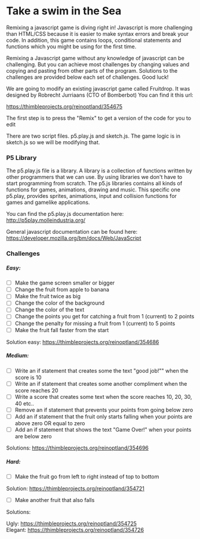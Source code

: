 # Take a swim in the Sea

Remixing a javascript game is diving right in! Javascript is more challenging
than HTML/CSS because it is easier to make syntax errors and break your code.
In addition, this game contains loops, conditional statements and functions
which you might be using for the first time.

Remixing a Javascript game without any knowledge of javascript can be
challenging. But you can achieve most challenges by changing values and copying
and pasting from other parts of the program. Solutions to the challenges are provided below each set of challenges. Good luck!

We are going to modify an existing javascript game called Fruitdrop. It was designed by Robrecht Jurriaans (CTO of Bomberbot) You can find it this url:

https://thimbleprojects.org/reinoptland/354675

The first step is to press the "Remix" to get a version of the code for you to edit

There are two script files. p5.play.js and sketch.js. The game logic is in sketch.js so we will be modifying that.

### P5 Library

The p5.play.js file is a library. A library is a collection of functions written by other programmers that we can use. By using libraries we don't have to start programming from scratch. The p5.js libraries contains all kinds of functions for games, animations, drawing and music. This specific one p5.play, provides sprites, animations, input and collision functions for games and gamelike applications.

You can find the p5.play.js documentation here:  
 http://p5play.molleindustria.org/

General javascript documentation can be found here:
https://developer.mozilla.org/bm/docs/Web/JavaScript


### **Challenges**

##### Easy:
- [ ] Make the game screen smaller or bigger
- [ ] Change the fruit from apple to banana
- [ ] Make the fruit twice as big
- [ ] Change the color of the background
- [ ] Change the color of the text
- [ ] Change the points you get for catching a fruit from 1 (current) to 2 points
- [ ] Change the penalty for missing a fruit from 1 (current) to 5 points
- [ ] Make the fruit fall faster from the start

Solution easy: https://thimbleprojects.org/reinoptland/354686

##### Medium:
- [ ] Write an if statement that creates some the text "good job!"" when the score is 10
- [ ] Write an if statement that creates some another compliment when the score reaches 20
- [ ] Write a score that creates some text when the score reaches 10, 20, 30, 40 etc..
- [ ] Remove an if statement that prevents your points from going below zero
- [ ] Add an if statement that the fruit only starts falling when your points are above zero OR equal to zero
- [ ] Add an if statement that shows the text "Game Over!" when your points are below zero

Solutions:
 https://thimbleprojects.org/reinoptland/354696

##### Hard:

- [ ] Make the fruit go from left to right instead of top to bottom

Solution: https://thimbleprojects.org/reinoptland/354721

- [ ] Make another fruit that also falls

Solutions:

Ugly: https://thimbleprojects.org/reinoptland/354725  
Elegant: https://thimbleprojects.org/reinoptland/354726
